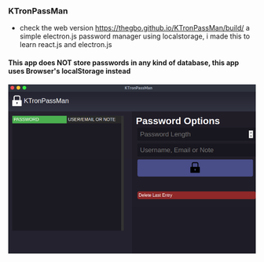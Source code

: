 ### KTronPassMan
- check the web version https://thegbo.github.io/KTronPassMan/build/
a simple electron.js password manager using localstorage, i made this to learn react.js and electron.js
#### This app does NOT store passwords in any kind of database, this app uses Browser's localStorage instead

![plot](./screenshots/new.png)